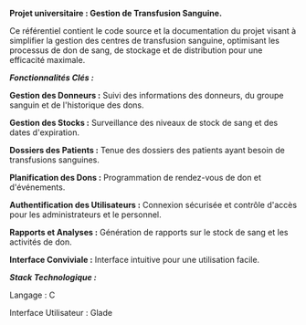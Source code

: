 
**Projet universitaire : Gestion de Transfusion Sanguine.**

Ce référentiel contient le code source et la documentation du projet visant à simplifier la gestion des centres de transfusion sanguine, optimisant les processus de don de sang, de stockage et de distribution pour une efficacité maximale.


**_Fonctionnalités Clés :_**

**Gestion des Donneurs :** Suivi des informations des donneurs, du groupe sanguin et de l'historique des dons.

**Gestion des Stocks :** Surveillance des niveaux de stock de sang et des dates d'expiration.

**Dossiers des Patients :** Tenue des dossiers des patients ayant besoin de transfusions sanguines.

**Planification des Dons :** Programmation de rendez-vous de don et d'événements.

**Authentification des Utilisateurs :** Connexion sécurisée et contrôle d'accès pour les administrateurs et le personnel.

**Rapports et Analyses :** Génération de rapports sur le stock de sang et les activités de don.

**Interface Conviviale :** Interface intuitive pour une utilisation facile.


_**Stack Technologique :**_

Langage : C

Interface Utilisateur  : Glade
